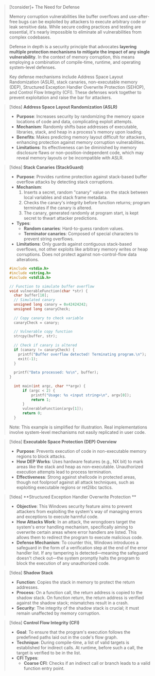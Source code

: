 
> [!consider]+ The Need for Defense
>
> Memory corruption vulnerabilities like buffer overflows and use-after-free bugs can be exploited by attackers to execute arbitrary code or leak sensitive data. While secure coding practices and testing are essential, it's nearly impossible to eliminate all vulnerabilities from complex codebases.
>
> Defense in depth is a security principle that advocates **layering multiple protection mechanisms to mitigate the impact of any single vulnerability**. In the context of memory corruption, this means employing a combination of compile-time, runtime, and operating system-level defenses.
>
> Key defense mechanisms include Address Space Layout Randomization (ASLR), stack canaries, non-executable memory (DEP), Structured Exception Handler Overwrite Protection (SEHOP), and Control Flow Integrity (CFI). These defenses work together to prevent exploitation and raise the bar for attackers.


> [!idea] **Address Space Layout Randomization (ASLR)**
>
> - **Purpose**: Increases security by randomizing the memory space locations of code and data, complicating exploit attempts.
> - **Mechanism**: Randomly shifts base addresses of executable, libraries, stack, and heap in a process's memory upon loading.
> - **Benefits**: Makes predicting memory layout difficult for attackers, enhancing protection against memory corruption vulnerabilities.
> - **Limitations**: Its effectiveness can be diminished by memory disclosure flaws or non-position-independent code, which may reveal memory layouts or be incompatible with ASLR.

> [!idea] **Stack Canaries (StackGuard)**
>
> - **Purpose**: Provides runtime protection against stack-based buffer overflow attacks by detecting stack corruptions.
> - **Mechanism**:
>   1. Inserts a secret, random "canary" value on the stack between local variables and stack frame metadata.
>   2. Checks the canary's integrity before function returns; program terminates if the canary is altered.
>   3. The canary, generated randomly at program start, is kept secret to thwart attacker predictions.
> - **Types**:
>   - **Random canaries**: Hard-to-guess random values.
>   - **Terminator canaries**: Composed of special characters to prevent string overflows.
> - **Limitations**: Only guards against contiguous stack-based overflows, not other exploits like arbitrary memory writes or heap corruptions. Does not protect against non-control-flow data alterations.
> 
> ```c
> #include <stdio.h>
> #include <string.h>
> #include <stdlib.h>
> 
> // Function to simulate buffer overflow
> void vulnerableFunction(char *str) {
>   char buffer[10];
>   // Simulated canary
>   unsigned long canary = 0x42424242;
>   unsigned long canaryCheck;
>   
>   // Copy canary to check variable
>   canaryCheck = canary;
>   
>   // Vulnerable copy function
>   strcpy(buffer, str);
>   
>   // Check if canary is altered
>   if (canary != canaryCheck) {
> 	  printf("Buffer overflow detected! Terminating program.\n");
> 	  exit(-1);
>   }
>   
>   printf("Data processed: %s\n", buffer);
> }
>   
>   int main(int argc, char **argv) {
>       if (argc < 2) {
>           printf("Usage: %s <input string>\n", argv[0]);
>           return 1;
>       }
>       vulnerableFunction(argv[1]);
>       return 0;
>   }
>   ```
>   Note: This example is simplified for illustration. Real implementations involve system-level mechanisms not easily replicated in user code.

> [!idea] **Executable Space Protection (DEP) Overview**
>
> - **Purpose**: Prevents execution of code in non-executable memory regions to block attacks.
> - **How DEP Works**: Uses hardware features (e.g., NX bit) to mark areas like the stack and heap as non-executable. Unauthorized execution attempts lead to process termination.
> - **Effectiveness**: Strong against shellcode in protected areas, though not foolproof against all attack techniques, such as exploiting executable regions or ret2libc tactics.

> [!idea] **Structured Exception Handler Overwrite Protection **
>
> - **Objective**: This Windows security feature aims to prevent attackers from exploiting the system's way of managing errors and exceptions to execute harmful code.
> - **How Attacks Work**: In an attack, the wrongdoers target the system's error handling mechanism, specifically aiming to overwrite certain areas where error handlers are listed. This allows them to redirect the program to execute malicious code.
> - **Defense Mechanism**: To counter this, Windows introduces a safeguard in the form of a verification step at the end of the error handler list. If any tampering is detected—meaning the safeguard doesn't check out—the system promptly halts the program to block the execution of any unauthorized code.


> [!idea] **Shadow Stack**
>
> - **Function**: Copies the stack in memory to protect the return addresses.
> - **Process**: On a function call, the return address is copied to the shadow stack. On function return, the return address is verified against the shadow stack; mismatches result in a crash.
> - **Security**: The integrity of the shadow stack is crucial; it must remain unaffected by memory corruption.


> [!idea] **Control Flow Integrity (CFI)**
>
> - **Goal**: To ensure that the program's execution follows the predefined paths laid out in the code's flow graph.
> - **Technique**: During compile-time, a list of valid targets is established for indirect calls. At runtime, before such a call, the target is verified to be in the list.
> - **CFI Types**:
>   - **Coarse CFI**: Checks if an indirect call or branch leads to a valid function entry point.



